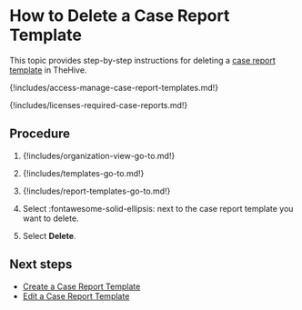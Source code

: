 # How to Delete a Case Report Template

This topic provides step-by-step instructions for deleting a [case report template](about-case-report-templates.md) in TheHive.

{!includes/access-manage-case-report-templates.md!}

{!includes/licenses-required-case-reports.md!}

## Procedure

1. {!includes/organization-view-go-to.md!}

2. {!includes/templates-go-to.md!}

3. {!includes/report-templates-go-to.md!}

4. Select :fontawesome-solid-ellipsis: next to the case report template you want to delete.

5. Select **Delete**.

## Next steps

* [Create a Case Report Template](create-a-case-report-template.md)
* [Edit a Case Report Template](edit-a-case-report-template.md)